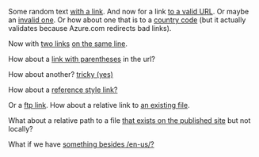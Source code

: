 Some random text [with a link](./to/a/missing/file.md). And now for a link [to a valid URL](https://microsoft.com). Or maybe an [invalid one](https://microsoft.com/sporf). Or how about one that is to a [country code](http://azure.com/en-us/somethign) (but it actually validates because Azure.com redirects bad links).

Now with [two links](http://azure.com/en-us/somethning) [on the same line](http://azure.com/en-us/somethingelse/). 

How about a [link with parentheses](https://download.microsoft.com/download/6/0/2/602A459E-E1A3-4FB9-B07F-FC2B60881900/On-premises%20data%20gateway%20(personal%20mode)-19-10.exe) in the url?

How about another? [tricky (yes)](https://download.microsoft.com/download/6/0/2/602A459E-E1A3-4FB9-B07F-FC2B60881900/On-premises%20data%20gateway%20(personal%20mode).exe)

How about a [reference style link?][refstyle]

Or a [ftp link](ftp://microsoft.com).
How about a relative link to [an existing file](./virtual-machines-linux-opensource.md). 

What about a relative path to a file [that exists on the published site](/machine-learning/concept-enterprise-security) but not locally?

What if we have [something besides /en-us/?](http://Azure.com/en-gb/)

[refstyle]: https://microsoft.com
[lang-link]: https://microsoft.com/en-us 